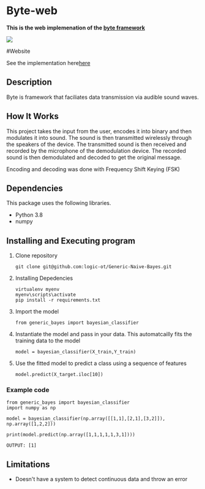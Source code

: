 # Byte-web

<b>This is the web implemenation of the [byte framework](https://github.com/logic-OT/Byte/tree/update)</b> 

![](https://miro.medium.com/max/702/0*3_J7YH5beFVmpxBg.png)

#Website

See the implementation here[here](http://bytenets.pythonanywhere.com/)
## Description
Byte is framework that faciliates data transmission via audible sound waves.

## How It Works
This project takes the input from the user, encodes it into binary and then modulates it into sound. The sound is then transmitted wirelessly through the speakers of the device. The transmitted sound is then received and recorded by the microphone of the demodulation device. The recorded sound is then demodulated and decoded to get the original message.

Encoding and decoding was done with Frequency Shift Keying (FSK)

## Dependencies
This package uses the following libraries.
* Python 3.8
* numpy

## Installing and Executing program

1. Clone repository
    ```
    git clone git@github.com:logic-ot/Generic-Naive-Bayes.git
    ```
2. Installing Depedencies
    ```
    virtualenv myenv
    myenv\scripts\activate    
    pip install -r requirements.txt
    ```
3. Import the model
   ```
   from generic_bayes import bayesian_classifier
   ```
4. Instantiate the model and pass in your data. This automatcailly fits the training data to the model
    ```
    model = bayesian_classifier(X_train,Y_train)
    ```
5. Use the fitted model to predict a class using a sequence of features 
    ```
    model.predict(X_target.iloc[10])
    ```
### Example code
    from generic_bayes import bayesian_classifier
    import numpy as np

    model = bayesian_classifier(np.array([[1,1],[2,1],[3,2]]), np.array([1,2,2]))

    print(model.predict(np.array([1,1,1,1,1,3,1])))

    OUTPUT: [1]

    
  ## Limitations

- Doesn't have a system to detect continuous data and throw an error
